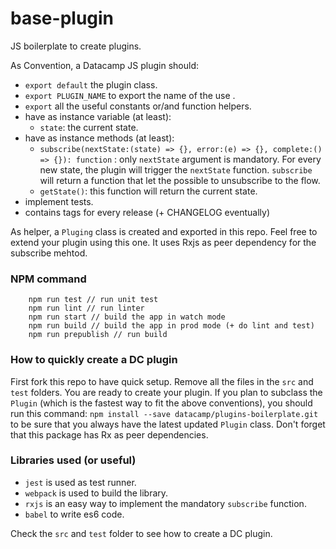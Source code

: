 # base-plugin
JS boilerplate to create plugins.

As Convention, a Datacamp JS plugin should:
- `export default` the plugin class.
- `export PLUGIN_NAME` to export the name of the use .
- `export` all the useful constants or/and function helpers.
- have as instance variable (at least):
    + `state`: the current state.
- have as instance methods (at least):
    + `subscribe(nextState:(state) => {}, error:(e) => {}, complete:() => {}): function` : only `nextState` argument is mandatory. For every new state, the plugin will trigger the `nextState` function. `subscribe` will return a function that let the possible to unsubscribe to the flow.
    + `getState()`: this function will return the current state.
- implement tests.
- contains tags for every release (+ CHANGELOG eventually)

As helper, a `Pluging` class is created and exported in this repo. Feel free to extend your plugin using this one. It uses Rxjs as peer dependency for the subscribe mehtod. 

### NPM command
```
    npm run test // run unit test
    npm run lint // run linter
    npm run start // build the app in watch mode
    npm run build // build the app in prod mode (+ do lint and test)
    npm run prepublish // run build
```

### How to quickly create a DC plugin
First fork this repo to have quick setup. Remove all the files in the `src` and `test` folders. You are ready to create your plugin.
If you plan to subclass the `Plugin` (which is the fastest way to fit the above conventions), you should run this command: `npm install --save datacamp/plugins-boilerplate.git` to be sure that you always have the latest updated `Plugin` class. Don't forget that this package has Rx as peer dependencies.


### Libraries used (or useful)
- `jest` is used as test runner.
- `webpack` is used to build the library.
- `rxjs` is an easy way to implement the mandatory `subscribe` function.
- `babel` to write es6 code.

Check the `src` and `test` folder to see how to create a DC plugin. 
